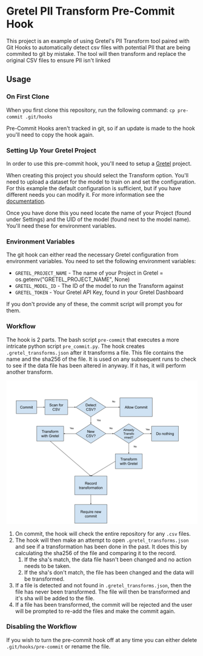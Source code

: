# Gretel PII Transform Pre-Commit Hook
This project is an example of using Gretel's PII Transform tool paired with Git Hooks to automatically detect csv files with potential PII that are being commited to git by mistake. The tool will then transform and replace the original CSV files to ensure PII isn't linked

## Usage

### On First Clone
When you first clone this repository, run the following command:
`cp pre-commit .git/hooks`

Pre-Commit Hooks aren't tracked in git, so if an update is made to the hook you'll need to copy the hook again.

### Setting Up Your Gretel Project
In order to use this pre-commit hook, you'll need to setup a [Gretel](https://gretel.ai/) project. 

When creating this project you should select the Transform option. You'll need to upload a dataset for the model to train on and set the configuration. For this example the default configuration is sufficient, but if you have different needs you can modify it. For more information see the [documentation](https://docs.gretel.ai/transforms/transforms-model-configuration).

Once you have done this you need locate the name of your Project (found under Settings) and the UID of the model (found next to the model name). You'll need these for environment variables.

### Environment Variables
The git hook can either read the necessary Gretel configuration from environment variables. 
You need to set the following environment variables:

* `GRETEL_PROJECT_NAME` - The name of your Project in Gretel = os.getenv("GRETEL_PROJECT_NAME", None)
* `GRETEL_MODEL_ID` - The ID of the model to run the Transform against
* `GRETEL_TOKEN` - Your Gretel API Key, found in your Gretel Dashboard

If you don't provide any of these, the commit script will prompt you for them.

### Workflow
The hook is 2 parts. The bash script `pre-commit` that executes a more intricate python
script `pre_commit.py`. The hook creates `.gretel_transforms.json` after it transforms a file.
This file contains the name and the sha256 of the file. It is used on any subsequent runs
to check to see if the data file has been altered in anyway. If it has, it will perform another
transform.

![Workflow](PII-Gretel.svg)

1. On commit, the hook will check the entire repository for any `.csv` files. 
1. The hook will then make an attempt to open `.gretel_transforms.json` and see if a
transformation has been done in the past. It does this by calculating the sha256 of 
the file and comparing it to the record.
    1. If the sha's match, the data file hasn't been changed and no action needs to be taken.
    1. If the sha's don't match, the file has been changed and the data will be transformed.
1. If a file is detected and not found in `.gretel_transforms.json`, then the file has
never been transformed. The file will then be transformed and it's sha will be added to the file.
1. If a file has been transformed, the commit will be rejected and the user will be prompted to
re-add the files and make the commit again. 

### Disabling the Workflow
If you wish to turn the pre-commit hook off at any time you can either delete
`.git/hooks/pre-commit` or rename the file.

